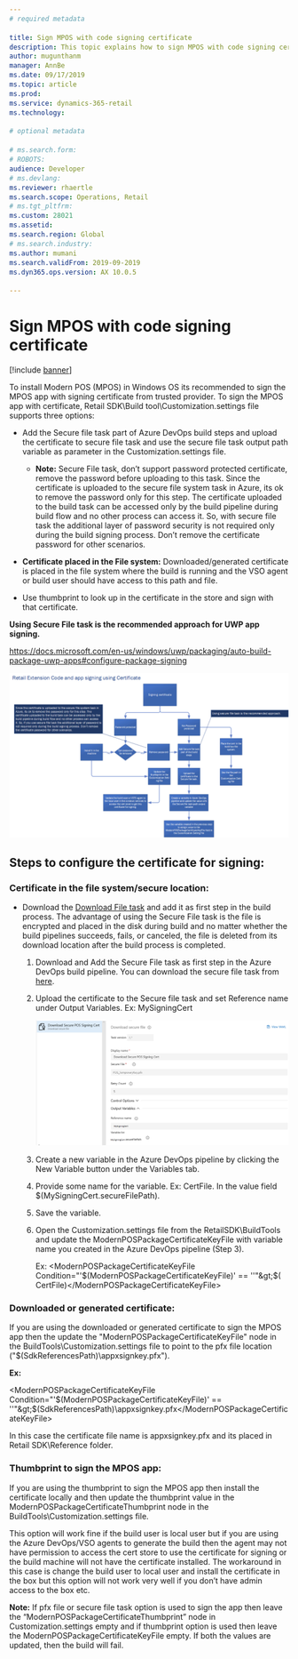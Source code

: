 ```yaml
---
# required metadata

title: Sign MPOS with code signing certificate
description: This topic explains how to sign MPOS with code signing certificate.
author: mugunthanm
manager: AnnBe
ms.date: 09/17/2019
ms.topic: article
ms.prod: 
ms.service: dynamics-365-retail
ms.technology: 

# optional metadata

# ms.search.form: 
# ROBOTS: 
audience: Developer
# ms.devlang: 
ms.reviewer: rhaertle
ms.search.scope: Operations, Retail
# ms.tgt_pltfrm: 
ms.custom: 28021
ms.assetid: 
ms.search.region: Global
# ms.search.industry: 
ms.author: mumani
ms.search.validFrom: 2019-09-2019
ms.dyn365.ops.version: AX 10.0.5

---
```


# Sign MPOS with code signing certificate

[!include [banner](../includes/banner.md)]

To install Modern POS (MPOS) in Windows OS its recommended to sign the MPOS app with signing certificate from trusted provider. To sign the MPOS app with certificate, Retail SDK\\Build tool\\Customization.settings file supports three options:

-   Add the Secure file task part of Azure DevOps build steps and upload the certificate to secure file task and use the secure file task output path variable as parameter in the Customization.settings file.

    -   **Note:** Secure File task, don’t support password protected certificate, remove the password before uploading to this task. Since the certificate is uploaded to the secure file system task in Azure, its ok to remove the password only for this step. The certificate uploaded to the build task can be accessed only by the build pipeline during build flow and no other process can access it. So, with secure file task the additional layer of password security is not required only during the build signing process. Don’t remove the certificate password for other scenarios.

-   **Certificate placed in the File system:** Downloaded/generated certificate is placed in the file system where the build is running and the VSO agent or build user should have access to this path and file.

-   Use thumbprint to look up in the certificate in the store and sign with that certificate.

**Using Secure File task is the recommended approach for UWP app signing.**

<https://docs.microsoft.com/en-us/windows/uwp/packaging/auto-build-package-uwp-apps#configure-package-signing>

![MPOS app signing flow](media/POSSigningFlow.png)

## Steps to configure the certificate for signing:

### Certificate in the file system/secure location:

-   Download the [Download File task](https://docs.microsoft.com/en-us/visualstudio/msbuild/downloadfile-task?view=vs-2019) and add it as first step in the build process. The advantage of using the Secure File task is the file is encrypted and placed in the disk during build and no matter whether the build pipelines succeeds, fails, or canceled, the file is deleted from its download location after the build process is completed.

    1.  Download and Add the Secure File task as first step in the Azure DevOps build pipeline. You can download the secure file task from [here](https://marketplace.visualstudio.com/items?itemName=automagically.DownloadFile).

    2.  Upload the certificate to the Secure file task and set Reference name under Output Variables. Ex: MySigningCert

        ![Secure file task](media/SecureFile.png)

    3.  Create a new variable in the Azure DevOps pipeline by clicking the New Variable button under the Variables tab.

    4.  Provide some name for the variable. Ex: CertFile. In the value field $(MySigningCert.secureFilePath).

    5.  Save the variable.

    6.  Open the Customization.settings file from the RetailSDK\\BuildTools and update the ModernPOSPackageCertificateKeyFile with variable name you created in the Azure DevOps pipeline (Step 3).

        Ex: &lt;ModernPOSPackageCertificateKeyFile Condition="'$(ModernPOSPackageCertificateKeyFile)' == ''"&gt;$( CertFile)&lt;/ModernPOSPackageCertificateKeyFile&gt;

<!-- -->

### Downloaded or generated certificate:

If you are using the downloaded or generated certificate  to sign the MPOS app then the update the "ModernPOSPackageCertificateKeyFile" node in the BuildTools\\Customization.settings file to point to the pfx file location ("$(SdkReferencesPath)\\appxsignkey.pfx").

**Ex:**

&lt;ModernPOSPackageCertificateKeyFile Condition="'$(ModernPOSPackageCertificateKeyFile)' == ''"&gt;$(SdkReferencesPath)\\appxsignkey.pfx&lt;/ModernPOSPackageCertificateKeyFile&gt;

In this case the certificate  file name is appxsignkey.pfx and its placed in Retail SDK\\Reference folder.

### Thumbprint to sign the MPOS app:

If you are using the thumbprint to sign the MPOS app then install the certificate locally and then update the thumbprint value in the ModernPOSPackageCertificateThumbprint node in the BuildTools\\Customization.settings file.

This option will work fine if the build user is local user but if you are using the Azure DevOps/VSO agents to generate the build then the agent may not have permission to access the cert store to use the certificate for signing or the build machine will not have the certificate  installed. The workaround in this case is change the build user to local user and install the certificate  in the box but this option will not work very well if you don’t have admin access to the box etc.

**Note:** If pfx file or secure file task option is used to sign the app then leave the “ModernPOSPackageCertificateThumbprint” node in Customization.settings empty and if thumbprint option is used then leave the ModernPOSPackageCertificateKeyFile empty. If both the values are updated, then the build will fail.
